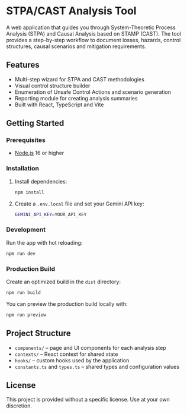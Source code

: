 # STPA/CAST Analysis Tool

A web application that guides you through System-Theoretic Process Analysis (STPA) and Causal Analysis based on STAMP (CAST). The tool provides a step-by-step workflow to document losses, hazards, control structures, causal scenarios and mitigation requirements.

## Features

- Multi-step wizard for STPA and CAST methodologies
- Visual control structure builder
- Enumeration of Unsafe Control Actions and scenario generation
- Reporting module for creating analysis summaries
- Built with React, TypeScript and Vite

## Getting Started

### Prerequisites
- [Node.js](https://nodejs.org/) 16 or higher

### Installation

1. Install dependencies:
   ```bash
   npm install
   ```
2. Create a `.env.local` file and set your Gemini API key:
   ```bash
   GEMINI_API_KEY=YOUR_API_KEY
   ```

### Development
Run the app with hot reloading:
```bash
npm run dev
```

### Production Build
Create an optimized build in the `dist` directory:
```bash
npm run build
```
You can preview the production build locally with:
```bash
npm run preview
```

## Project Structure
- `components/` – page and UI components for each analysis step
- `contexts/` – React context for shared state
- `hooks/` – custom hooks used by the application
- `constants.ts` and `types.ts` – shared types and configuration values

## License
This project is provided without a specific license. Use at your own discretion.
